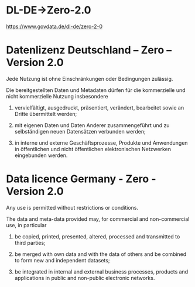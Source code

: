 # DL-DE->Zero-2.0

https://www.govdata.de/dl-de/zero-2-0


# Datenlizenz Deutschland – Zero – Version 2.0

Jede Nutzung ist ohne Einschränkungen oder Bedingungen zulässig.

Die bereitgestellten Daten und Metadaten dürfen für die kommerzielle und nicht kommerzielle Nutzung insbesondere

1. vervielfältigt, ausgedruckt, präsentiert, verändert, bearbeitet sowie an Dritte übermittelt werden;

2. mit eigenen Daten und Daten Anderer zusammengeführt und zu selbständigen neuen Datensätzen verbunden werden;

3. in interne und externe Geschäftsprozesse, Produkte und Anwendungen in öffentlichen und nicht öffentlichen elektronischen Netzwerken eingebunden werden.

 
# Data licence Germany - Zero - Version 2.0

Any use is permitted without restrictions or conditions.

The data and meta-data provided may, for commercial and non-commercial use, in particular

1. be copied, printed, presented, altered, processed and transmitted to third parties;

2. be merged with own data and with the data of others and be combined to form new and independent datasets;

3. be integrated in internal and external business processes, products and applications in public and non-public electronic networks.